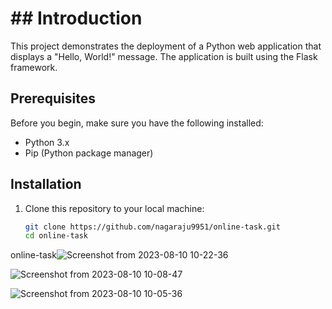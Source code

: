 # ## Introduction

This project demonstrates the deployment of a Python web application that displays a "Hello, World!" message. The application is built using the Flask framework.
## Prerequisites

Before you begin, make sure you have the following installed:

- Python 3.x
- Pip (Python package manager)

## Installation

1. Clone this repository to your local machine:

   ```sh
   git clone https://github.com/nagaraju9951/online-task.git
   cd online-task

online-task![Screenshot from 2023-08-10 10-22-36](https://github.com/nagaraju9951/online-task/assets/126653784/f1c19bab-f7b6-4764-ad9f-fd6464e90970)

![Screenshot from 2023-08-10 10-08-47](https://github.com/nagaraju9951/online-task/assets/126653784/48d6fe10-5e0b-4f8b-9074-c664bee58ea8)

![Screenshot from 2023-08-10 10-05-36](https://github.com/nagaraju9951/online-task/assets/126653784/2f189024-e725-4839-9373-3add1c053461)
